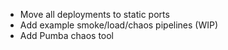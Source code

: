 - Move all deployments to static ports
- Add example smoke/load/chaos pipelines (WIP)
- Add Pumba chaos tool